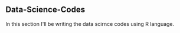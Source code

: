## Data-Science-Codes ##   
In this section I'll be writing the data scirnce codes using R language.                 
  
